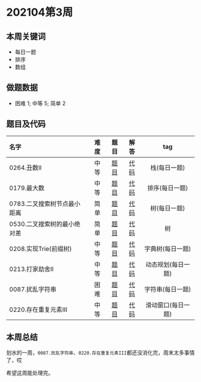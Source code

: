 <!--
 * @Description: 
 * @Autor: Au3C2
 * @Date: 2021-01-11 14:55:49
 * @LastEditors: Au3C2
 * @LastEditTime: 2021-04-19 12:33:20
-->
# 202104第3周

## 本周关键词

* 每日一题
* 排序
* 数组

## 做题数据

* 困难 1; 中等 5; 简单 2

## 题目及代码

|名字|难度|题目|解答|tag|
|:-|:-:|:-:|:-:|:-:|
|0264.丑数II|中等|[题目](https://leetcode-cn.com/problems/ugly-number-ii/)|[代码](../Code/202104第3周/0264.丑数II.md)|栈(每日一题)
|0179.最大数|中等|[题目](https://leetcode-cn.com/problems/largest-number/)|[代码](../Code/202104第3周/0179.最大数.md)|排序(每日一题)
|0783.二叉搜索树节点最小距离|简单|[题目](https://leetcode-cn.com/problems/minimum-distance-between-bst-nodes/)|[代码](../Code/202104第3周/0783.二叉搜索树节点最小距离.md)|树(每日一题)
|0530.二叉搜索树的最小绝对差|简单|[题目](https://leetcode-cn.com/problems/minimum-absolute-difference-in-bst/)|[代码](../Code/202104第3周/0530.二叉搜索树的最小绝对差.md)|树
|0208.实现Trie(前缀树)|中等|[题目](https://leetcode-cn.com/problems/implement-trie-prefix-tree/)|[代码](../Code/202104第3周/0208.实现Trie(前缀树).md)|字典树(每日一题)
|0213.打家劫舍II|中等|[题目](https://leetcode-cn.com/problems/house-robber-ii/)|[代码](../Code/202104第3周/0213.打家劫舍II.md)|动态规划(每日一题)
|0087.扰乱字符串|困难|[题目](https://leetcode-cn.com/problems/scramble-string/)|[代码](../Code/202104第3周/0087.扰乱字符串.md)|字符串(每日一题)
|0220.存在重复元素III|中等|[题目](https://leetcode-cn.com/problems/contains-duplicate-iii/)|[代码](../Code/202104第3周/0220.存在重复元素III.md)|滑动窗口(每日一题)

## 本周总结
划水的一周，`0087.扰乱字符串`、`0220.存在重复元素III`都还没消化完，周末太多事情了，哎

希望这周能处理完。

